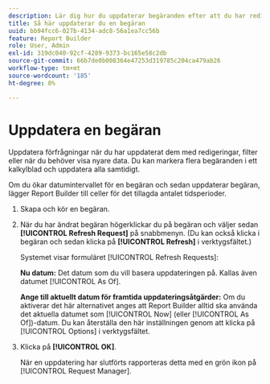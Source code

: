 ```yaml
---
description: Lär dig hur du uppdaterar begäranden efter att du har redigerat eller tillämpat filter på dem, eller om du vill visa senare data.
title: Så här uppdaterar du en begäran
uuid: bb94fcc6-027b-4134-adc8-56a1ea7cc56b
feature: Report Builder
role: User, Admin
exl-id: 319dc040-92cf-4289-9373-bc165e58c2db
source-git-commit: 66b7de0b008364e47253d319785c204ca479ab26
workflow-type: tm+mt
source-wordcount: '185'
ht-degree: 0%

---
```


# Uppdatera en begäran

Uppdatera förfrågningar när du har uppdaterat dem med redigeringar, filter eller när du behöver visa nyare data. Du kan markera flera begäranden i ett kalkylblad och uppdatera alla samtidigt.

Om du ökar datumintervallet för en begäran och sedan uppdaterar begäran, lägger Report Builder till celler för det tillagda antalet tidsperioder.

1. Skapa och kör en begäran.
1. När du har ändrat begäran högerklickar du på begäran och väljer sedan **[!UICONTROL Refresh Request]** på snabbmenyn. (Du kan också klicka i begäran och sedan klicka på **[!UICONTROL Refresh]** i verktygsfältet.)

   Systemet visar formuläret [!UICONTROL Refresh Requests]:

   **Nu datum:** Det datum som du vill basera uppdateringen på. Kallas även datumet [!UICONTROL As Of].

   **Ange till aktuellt datum för framtida uppdateringsåtgärder:** Om du aktiverar det här alternativet anges att Report Builder alltid ska använda det aktuella datumet som [!UICONTROL Now] (eller [!UICONTROL As Of])-datum. Du kan återställa den här inställningen genom att klicka på [!UICONTROL Options] i verktygsfältet.
1. Klicka på **[!UICONTROL OK]**.

   När en uppdatering har slutförts rapporteras detta med en grön ikon på [!UICONTROL Request Manager].
